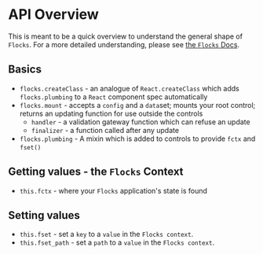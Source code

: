 # API Overview

This is meant to be a quick overview to understand the general shape of `Flocks`.
For a more detailed understanding, please see [the `Flocks` Docs](flocks_docs.html).



## Basics
 * `flocks.createClass` - an analogue of `React.createClass` which adds `flocks.plumbing` to a `React`
   component spec automatically
 * `flocks.mount` - accepts a `config` and a `data`set; mounts your root control; returns an updating function
   for use outside the controls
   * `handler` - a validation gateway function which can refuse an update
   * `finalizer` - a function called after any update
 * `flocks.plumbing` - A mixin which is added to controls to provide `fctx` and `fset()`

## Getting values - the `Flocks` Context
 * `this.fctx` - where your `Flocks` application's state is found

## Setting values
 * `this.fset` - set a `key` to a `value` in the `Flocks context`.
 * `this.fset_path` - set a `path` to a `value` in the `Flocks context`.
